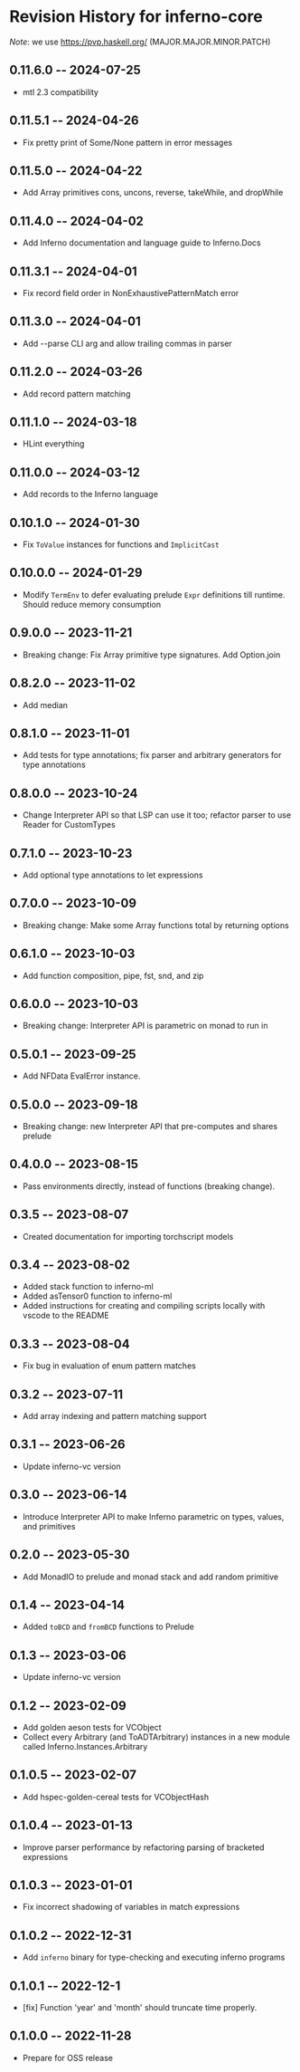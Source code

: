 # Revision History for inferno-core
*Note*: we use https://pvp.haskell.org/ (MAJOR.MAJOR.MINOR.PATCH)

## 0.11.6.0 -- 2024-07-25
* mtl 2.3 compatibility

## 0.11.5.1 -- 2024-04-26
* Fix pretty print of Some/None pattern in error messages

## 0.11.5.0 -- 2024-04-22
* Add Array primitives cons, uncons, reverse, takeWhile, and dropWhile

## 0.11.4.0 -- 2024-04-02
* Add Inferno documentation and language guide to Inferno.Docs

## 0.11.3.1 -- 2024-04-01
* Fix record field order in NonExhaustivePatternMatch error

## 0.11.3.0 -- 2024-04-01
* Add --parse CLI arg and allow trailing commas in parser

## 0.11.2.0 -- 2024-03-26
* Add record pattern matching

## 0.11.1.0 -- 2024-03-18
* HLint everything

## 0.11.0.0 -- 2024-03-12
* Add records to the Inferno language

## 0.10.1.0 -- 2024-01-30
* Fix `ToValue` instances for functions and `ImplicitCast`

## 0.10.0.0 -- 2024-01-29
* Modify `TermEnv` to defer evaluating prelude `Expr` definitions till runtime. Should reduce memory consumption

## 0.9.0.0 -- 2023-11-21
* Breaking change: Fix Array primitive type signatures. Add Option.join

## 0.8.2.0 -- 2023-11-02
* Add median

## 0.8.1.0 -- 2023-11-01
* Add tests for type annotations; fix parser and arbitrary generators for type annotations

## 0.8.0.0 -- 2023-10-24
* Change Interpreter API so that LSP can use it too; refactor parser to use Reader for CustomTypes

## 0.7.1.0 -- 2023-10-23
* Add optional type annotations to let expressions

## 0.7.0.0 -- 2023-10-09
* Breaking change: Make some Array functions total by returning options

## 0.6.1.0 -- 2023-10-03
* Add function composition, pipe, fst, snd, and zip

## 0.6.0.0 -- 2023-10-03
* Breaking change: Interpreter API is parametric on monad to run in

## 0.5.0.1 -- 2023-09-25
* Add NFData EvalError instance.

## 0.5.0.0 -- 2023-09-18
* Breaking change: new Interpreter API that pre-computes and shares prelude

## 0.4.0.0 -- 2023-08-15
* Pass environments directly, instead of functions (breaking change).

## 0.3.5 -- 2023-08-07
* Created documentation for importing torchscript models

## 0.3.4 -- 2023-08-02
* Added stack function to inferno-ml
* Added asTensor0 function to inferno-ml
* Added instructions for creating and compiling scripts locally with vscode to the README

## 0.3.3 -- 2023-08-04
* Fix bug in evaluation of enum pattern matches

## 0.3.2 -- 2023-07-11
* Add array indexing and pattern matching support

## 0.3.1 -- 2023-06-26
* Update inferno-vc version

## 0.3.0 -- 2023-06-14
* Introduce Interpreter API to make Inferno parametric on types, values, and primitives

## 0.2.0 -- 2023-05-30
* Add MonadIO to prelude and monad stack and add random primitive

## 0.1.4 -- 2023-04-14
* Added `toBCD` and `fromBCD` functions to Prelude

## 0.1.3 -- 2023-03-06
* Update inferno-vc version

## 0.1.2 -- 2023-02-09
* Add golden aeson tests for VCObject
* Collect every Arbitrary (and ToADTArbitrary) instances in a new module called Inferno.Instances.Arbitrary 

## 0.1.0.5 -- 2023-02-07
* Add hspec-golden-cereal tests for VCObjectHash

## 0.1.0.4 -- 2023-01-13
* Improve parser performance by refactoring parsing of bracketed expressions

## 0.1.0.3 -- 2023-01-01
* Fix incorrect shadowing of variables in match expressions

## 0.1.0.2 -- 2022-12-31
* Add `inferno` binary for type-checking and executing inferno programs

## 0.1.0.1 -- 2022-12-1
* [fix] Function 'year' and 'month' should truncate time properly.

## 0.1.0.0 -- 2022-11-28
* Prepare for OSS release
